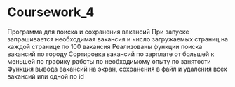 # Coursework_4
Программа для поиска и сохранения вакансий 
При запуске запрашивается необходимая вакансия и число загружаемых страниц
на каждой странице по 100 вакансия
Реализованы функции поиска вакансий по городу
Сортировка вакансий 
по зарплате от большей к меньшей
по графику работы
по необходимому опыту
по занятости
Функция вывода вакансий на экран, сохранения в файл и удаления всех вакансий или одной по id

